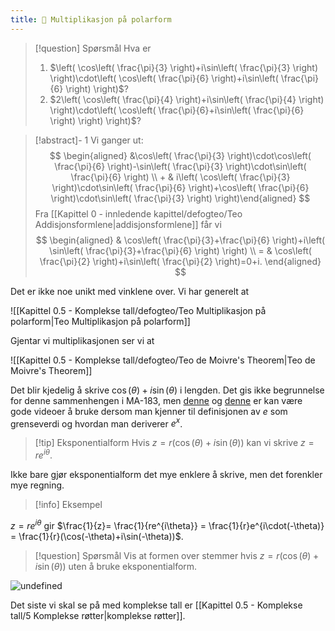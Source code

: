 ```yaml
---
title: 📄 Multiplikasjon på polarform
---
```


> [!question] Spørsmål 
> Hva er
> 1. $\left( \cos\left( \frac{\pi}{3} \right)+i\sin\left( \frac{\pi}{3} \right) \right)\cdot\left( \cos\left( \frac{\pi}{6} \right)+i\sin\left( \frac{\pi}{6} \right) \right)$?
> 2. $2\left( \cos\left( \frac{\pi}{4} \right)+i\sin\left( \frac{\pi}{4} \right) \right)\cdot\left( \cos\left( \frac{\pi}{6}+i\sin\left( \frac{\pi}{6} \right) \right) \right)$?

> [!abstract]- 1
> Vi ganger ut:
> $$
> \begin{aligned} 
>  &\cos\left( \frac{\pi}{3} \right)\cdot\cos\left( \frac{\pi}{6} \right)-\sin\left( \frac{\pi}{3} \right)\cdot\sin\left( \frac{\pi}{6} \right) \\ + & i\left( \cos\left( \frac{\pi}{3} \right)\cdot\sin\left( \frac{\pi}{6} \right)+\cos\left( \frac{\pi}{6} \right)\cdot\sin\left( \frac{\pi}{3} \right) \right)\end{aligned} 
> $$
> Fra [[Kapittel 0 - innledende kapittel/defogteo/Teo Addisjonsformlene|addisjonsformlene]] får vi
> $$
> \begin{aligned} 
>  & \cos\left( \frac{\pi}{3}+\frac{\pi}{6} \right)+i\left( \sin\left( \frac{\pi}{3}+\frac{\pi}{6} \right) \right)  \\ = & \cos\left( \frac{\pi}{2} \right)+i\sin\left( \frac{\pi}{2} \right)=0+i.
> \end{aligned} 
> $$

Det er ikke noe unikt med vinklene over. Vi har generelt at

![[Kapittel 0.5 - Komplekse tall/defogteo/Teo Multiplikasjon på polarform|Teo Multiplikasjon på polarform]]

Gjentar vi multiplikasjonen ser vi at 

![[Kapittel 0.5 - Komplekse tall/defogteo/Teo de Moivre's Theorem|Teo de Moivre's Theorem]]

Det blir kjedelig å skrive $\cos(\theta)+i\sin(\theta)$ i lengden. Det gis ikke begrunnelse for denne sammenhengen i MA-183, men [denne](https://www.youtube.com/watch?v=v0YEaeIClKY) og [denne](https://www.youtube.com/watch?v=-dhHrg-KbJ0) er kan være gode videoer å bruke dersom man kjenner til definisjonen av $e$ som grenseverdi og hvordan man deriverer $e^x$.

> [!tip] Eksponentialform 
>   Hvis $z= r(\cos(\theta)+i\sin(\theta))$ kan vi skrive $z = re^{i\theta}$. 

Ikke bare gjør eksponentialform det mye enklere å skrive, men det forenkler mye regning.

> [!info] Eksempel 

$z = re^{i\theta}$ gir $\frac{1}{z}= \frac{1}{re^{i\theta}} = \frac{1}{r}e^{i\cdot(-\theta)} = \frac{1}{r}(\cos(-\theta)+i\sin(-\theta))$.

> [!question] Spørsmål 
> Vis at formen over stemmer hvis
> $z = r(\cos(\theta)+i\sin(\theta))$ uten å bruke eksponentialform.
> 


![undefined](Files/shapes%20at%2024-08-19%2014.37.21.svg)

Det siste vi skal se på med komplekse tall er [[Kapittel 0.5 - Komplekse tall/5 Komplekse røtter|komplekse røtter]].